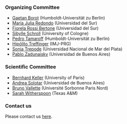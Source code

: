 ### Organizing Committee

- [Gaetan Borot](https://www.mathematik.hu-berlin.de/de/forschung/forschungsgebiete/mathematische-physik/borot-mp-homepage) (Humboldt-Universität zu Berlin)
- [María Julia Redondo](https://sites.gtiit.edu.cn/research/people/maria-julia-redondo/) (Universidad del Sur)
- [Fiorela Rossi Bertone](https://sites.google.com/view/rossib/fiorela-rossi-bertone) (Universidad del Sur)
- [Sibylle Schroll](https://sites.google.com/site/sibylleschroll/) (University of Cologne)
- [Pedro Tamaroff](https://ptamarov.github.io/) (Humboldt-Universität zu Berlin)
- [Hipólito Treffinger](https://sites.google.com/view/hipolitotreffinger) (IMJ-PRG)
- [Sonia Trepode](https://sites.google.com/view/sonia-trepode/home) (Universidad Nacional de Mar del Plata)
- [Pablo Zadunaisky](http://mate.dm.uba.ar/~pzadub/) (Universidad de Buenos Aires)

### Scientific Committee

- [Bernhard Keller](https://webusers.imj-prg.fr/~bernhard.keller/) (University of Paris)
- [Andrea Solotar](http://mate.dm.uba.ar/~asolotar/) (Universidad de Buenos Aires)
- [Bruno Vallette](https://www.math.univ-paris13.fr/~vallette/) (Université  Sorbonne Paris Nord)
- [Sarah Witherspoon](https://www.math.tamu.edu/~sarah.witherspoon/) (Texas A&M)

### Contact us

Please contact us [here](mailto:arg23.math@hu-berlin.de).